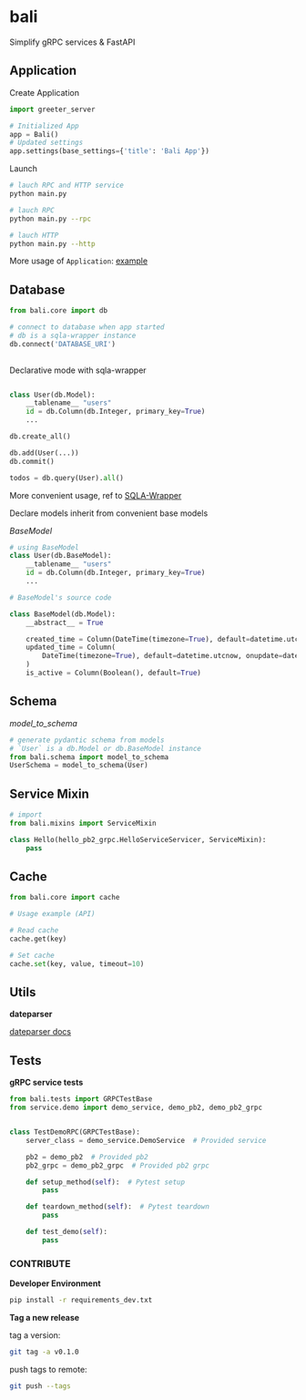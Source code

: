 # bali

Simplify gRPC services & FastAPI 

## Application 

Create Application

```python
import greeter_server

# Initialized App 
app = Bali()
# Updated settings
app.settings(base_settings={'title': 'Bali App'})
```

Launch 

```bash
# lauch RPC and HTTP service 
python main.py

# lauch RPC 
python main.py --rpc

# lauch HTTP
python main.py --http
```

More usage of `Application`: [example](examples/main.py)


## Database 

```python
from bali.core import db

# connect to database when app started
# db is a sqla-wrapper instance
db.connect('DATABASE_URI')  
  
```

Declarative mode with sqla-wrapper

```python

class User(db.Model):
    __tablename__ "users"
    id = db.Column(db.Integer, primary_key=True)
    ...

db.create_all()

db.add(User(...))
db.commit()

todos = db.query(User).all()
```

More convenient usage, ref to [SQLA-Wrapper](https://github.com/jpsca/sqla-wrapper)


Declare models inherit from convenient base models

*BaseModel*

```python
# using BaseModel
class User(db.BaseModel):
    __tablename__ "users"
    id = db.Column(db.Integer, primary_key=True)
    ...
```

```python
# BaseModel's source code 

class BaseModel(db.Model):
    __abstract__ = True

    created_time = Column(DateTime(timezone=True), default=datetime.utcnow)
    updated_time = Column(
        DateTime(timezone=True), default=datetime.utcnow, onupdate=datetime.utcnow
    )
    is_active = Column(Boolean(), default=True)
```

## Schema

*model_to_schema*

```python
# generate pydantic schema from models
# `User` is a db.Model or db.BaseModel instance 
from bali.schema import model_to_schema
UserSchema = model_to_schema(User)
```

## Service Mixin

```python
# import 
from bali.mixins import ServiceMixin

class Hello(hello_pb2_grpc.HelloServiceServicer, ServiceMixin):
    pass
```

## Cache

```python
from bali.core import cache

# Usage example (API)

# Read cache 
cache.get(key)

# Set cache 
cache.set(key, value, timeout=10)
```

## Utils

**dateparser**

[dateparser docs](https://dateparser.readthedocs.io/en/v1.0.0/)


## Tests

**gRPC service tests**

```python
from bali.tests import GRPCTestBase
from service.demo import demo_service, demo_pb2, demo_pb2_grpc


class TestDemoRPC(GRPCTestBase):
    server_class = demo_service.DemoService  # Provided service 

    pb2 = demo_pb2  # Provided pb2
    pb2_grpc = demo_pb2_grpc  # Provided pb2 grpc

    def setup_method(self):  # Pytest setup 
        pass

    def teardown_method(self):  # Pytest teardown
        pass

    def test_demo(self):
        pass
```

### CONTRIBUTE

**Developer Environment**

```bash
pip install -r requirements_dev.txt
``` 


**Tag a new release**

tag a version:

```bash
git tag -a v0.1.0
```

push tags to remote:

```bash
git push --tags
```
